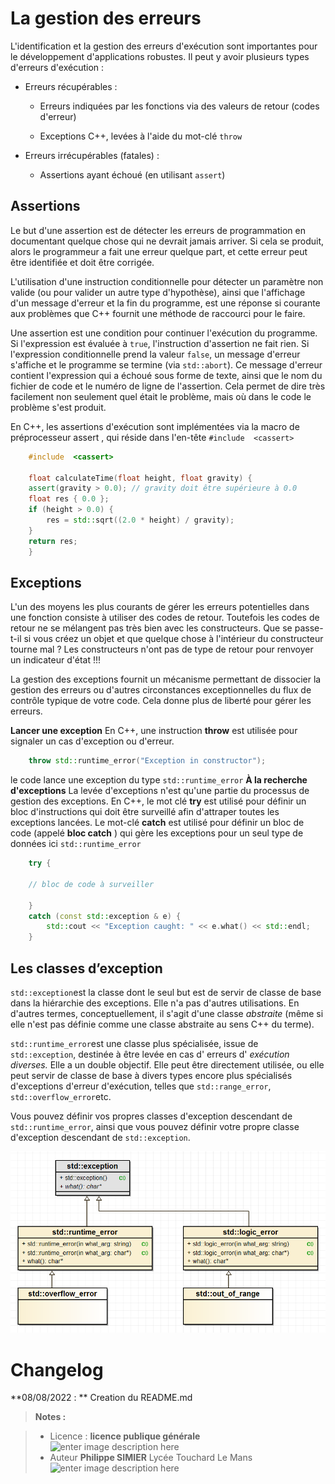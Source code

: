 ﻿# La gestion des erreurs

L'identification et la gestion des erreurs d'exécution sont importantes pour le développement d'applications robustes. Il peut y avoir plusieurs types d'erreurs d'exécution :
-   Erreurs récupérables :
    
    -   Erreurs indiquées par les fonctions via des valeurs de retour (codes d'erreur)
        
    -   Exceptions C++, levées à l'aide du mot-clé `throw`
        
-   Erreurs irrécupérables (fatales) :
    
    -   Assertions ayant échoué (en utilisant `assert`)
    
## Assertions

Le but d'une assertion est de détecter les erreurs de programmation en documentant quelque chose qui ne devrait jamais arriver. Si cela se produit, alors le programmeur a fait une erreur quelque part, et cette erreur peut être identifiée et doit être corrigée.

L'utilisation d'une instruction conditionnelle pour détecter un paramètre non valide (ou pour valider un autre type d'hypothèse), ainsi que l'affichage d'un message d'erreur et la fin du programme, est une réponse si courante aux problèmes que C++ fournit une méthode de raccourci pour le faire.

Une assertion est une condition pour continuer l'exécution du programme. Si l'expression est évaluée à `true`, l'instruction d'assertion ne fait rien. 
Si l'expression conditionnelle prend la valeur `false`, un message d'erreur s'affiche et le programme se termine (via `std::abort`). 
Ce message d'erreur contient  l'expression qui a échoué sous forme de texte, ainsi que le nom du fichier de code et le numéro de ligne de l'assertion. Cela permet de dire très facilement non seulement quel était le problème, mais où dans le code le problème s'est produit. 

En C++, les assertions d'exécution sont implémentées via la macro de préprocesseur assert , qui réside dans l'en-tête  `#include  <cassert>`
```cpp
	#include  <cassert>
	
	float calculateTime(float height, float gravity) {
	assert(gravity > 0.0); // gravity doit être supérieure à 0.0 
	float res { 0.0 };
	if (height > 0.0) {
		res = std::sqrt((2.0 * height) / gravity);
	}
	return res;
	}
```

## Exceptions

L'un des moyens les plus courants de gérer les erreurs potentielles dans une fonction consiste à utiliser des codes de retour.
Toutefois les codes de retour ne se mélangent pas très bien avec les constructeurs. Que se passe-t-il si vous créez un objet et que quelque chose à l'intérieur du constructeur tourne mal ? Les constructeurs n'ont pas de type de retour pour renvoyer un indicateur d'état !!!

La gestion des exceptions fournit un mécanisme permettant de dissocier la gestion des erreurs ou d'autres circonstances exceptionnelles du flux de contrôle typique de votre code. Cela donne plus de liberté pour gérer les erreurs.

**Lancer une exception**
En C++, une instruction **throw** est utilisée pour signaler un cas d'exception ou d'erreur.
```cpp
	throw std::runtime_error("Exception in constructor");
```
le code lance une exception du type `std::runtime_error`
**À la recherche d'exceptions**
La levée d'exceptions n'est qu'une partie du processus de gestion des exceptions. En C++,  le mot clé **try** est utilisé pour définir un bloc d'instructions qui doit être surveillé afin d'attraper toutes les exceptions lancées.
Le mot-clé **catch** est utilisé pour définir un bloc de code (appelé **bloc catch** ) qui gère les exceptions pour un seul type de données ici `std::runtime_error`
```cpp
    try { 
     
    // bloc de code à surveiller 
         
    } 
    catch (const std::exception & e) {
        std::cout << "Exception caught: " << e.what() << std::endl;     
    }
```
## Les classes d’exception

`std::exception`est la classe dont le seul but est de servir de classe de base dans la hiérarchie des exceptions. Elle n'a pas d'autres utilisations. En d'autres termes, conceptuellement, il s'agit d'une classe _abstraite_ (même si elle n'est pas définie comme une classe abstraite au sens C++ du terme).

`std::runtime_error`est une classe plus spécialisée, issue de `std::exception`, destinée à être levée en cas d' erreurs d' _exécution diverses._ Elle a un double objectif. Elle peut être directement utilisée, ou elle peut servir de classe de base à divers types encore plus spécialisés d'exceptions d'erreur d'exécution, telles que `std::range_error`, `std::overflow_error`etc. 

Vous pouvez définir vos propres classes d'exception descendant de `std::runtime_error`, ainsi que vous pouvez définir votre propre classe d'exception  descendant de `std::exception`.

![Diagramme de classes](/01_Cpp/gestion_erreurs/diagramme_classes.png)


# Changelog

**08/08/2022 : ** Creation du README.md 

> **Notes :**


> - Licence : **licence publique générale** ![enter image description here](https://img.shields.io/badge/licence-GPL-green.svg)
> - Auteur **Philippe SIMIER** Lycée Touchard Le Mans
>  ![enter image description here](https://img.shields.io/badge/built-passing-green.svg)
<!-- TOOLBOX 

Génération des badges : https://shields.io/
Génération de ce fichier : https://stackedit.io/editor#


